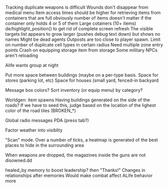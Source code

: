 Tracking duplicate weapons is difficult
Wounds don't disappear from medical menu
Item access times should be higher for retrieving items from containers that are full
	obviously number of items doesn't matter if the container only holds 4 or 5 of them
	Large cotainers (10+ items)
de/highlight_position() to get rid of complete screen refresh
The visible targets list appears to grow larger (pushes debug text down) but shows no names
	Might be dead agents
Outposts are too close to player spawn.
Limit on number of duplicate cell types in certain radius
Need multiple zone entry points
Crash on equipping storage item from storage
Some military NPCs aren't reloading

Alife wants group at night

Put more space between buildings (maybe on a per-type basis.
	Space for stores (parking lot, etc)
	Space for houses (small yard, fenced-in backyard

Message box colors?
Sort inventory (or equip menu) by category?

Worldgen: item spawns
Having buildings generated on the side of the roads?
	If we have to seed this, judge based on the location of the lighest color of the road tiles (BROKEN_*)

Global radio messages
	PDA (press tab?)

Factor weather into visiblity

"Scan" mode. Over a number of ticks, a heatmap is generated of the
	best places to hide in the surrounding area

When weapons are dropped, the magazines inside the guns are not disowned.dd

healed_by memory to boost leadership?
	then "Thanks!"
	Changes in relationships after memories
		Would make combat affect ALife behavior more

